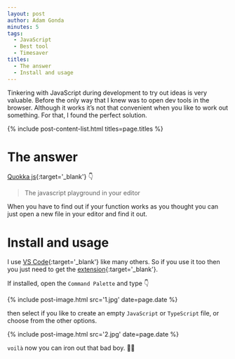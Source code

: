 ```yaml
---
layout: post
author: Adam Gonda
minutes: 5
tags:
  - JavaScript
  - Best tool
  - Timesaver
titles:
  - The answer
  - Install and usage
---
```


Tinkering with JavaScript during development to try out ideas is very valuable. Before the only way that I knew was to open dev tools in the browser. Although it works it’s not that convenient when you like to work out something. For that, I found the perfect solution.

{% include post-content-list.html titles=page.titles %}

# The answer

[Quokka js](https://quokkajs.com/){:target='_blank'} 👇

> The javascript playground in your editor

When you have to find out if your function works as you thought you can just open a new file in your editor and find it out.

# Install and usage

I use [VS Code](https://code.visualstudio.com/){:target='_blank'} like many others.
So if you use it too then you just need to get the [extension](https://marketplace.visualstudio.com/items?itemName=WallabyJs.quokka-vscode){:target='_blank'}.

If installed, open the `Command Palette` and type 👇

{% include post-image.html
  src='1.jpg'
  date=page.date
%}

then select if you like to create an empty `JavaScript` or `TypeScript` file, or choose from the other options.

{% include post-image.html
  src='2.jpg'
  date=page.date
%}

`voilà` now you can iron out that bad boy. ✌🏼
